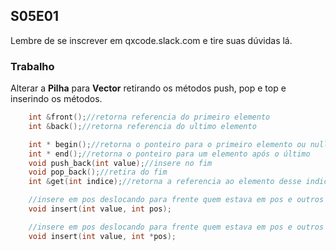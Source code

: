 


## S05E01
Lembre de se inscrever em qxcode.slack.com e tire suas dúvidas lá.

### Trabalho
Alterar a **Pilha** para **Vector** retirando os métodos push, pop e top e inserindo os métodos.

```c++
    int &front();//retorna referencia do primeiro elemento
    int &back();//retorna referencia do ultimo elemento

    int * begin();//retorna o ponteiro para o primeiro elemento ou nullptr
    int * end();//retorna o ponteiro para um elemento após o último
    void push_back(int value);//insere no fim
    void pop_back();//retira do fim
    int &get(int indice);//retorna a referencia ao elemento desse indice

    //insere em pos deslocando para frente quem estava em pos e outros
    void insert(int value, int pos);

    //insere em pos deslocando para frente quem estava em pos e outros
    void insert(int value, int *pos);
``` 
